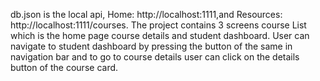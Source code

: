 
db.json is the local api, Home: http://localhost:1111,and Resources: http://localhost:1111/courses. The project contains 3 screens course List which is the home page course details and student dashboard. User can navigate to student dashboard by pressing the button of the same in navigation bar and to go to course details user can click on the details button of the course card.



